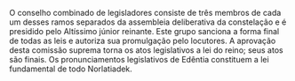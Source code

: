 ﻿O conselho combinado de legisladores consiste de três membros de cada um desses ramos separados da assembleia deliberativa da constelação e é presidido pelo Altíssimo júnior reinante. Este grupo sanciona a forma final de todas as leis e autoriza sua promulgação pelo locutores. A aprovação desta comissão suprema torna os atos legislativos a lei do reino; seus atos são finais. Os pronunciamentos legislativos de Edêntia constituem a lei fundamental de todo Norlatiadek.